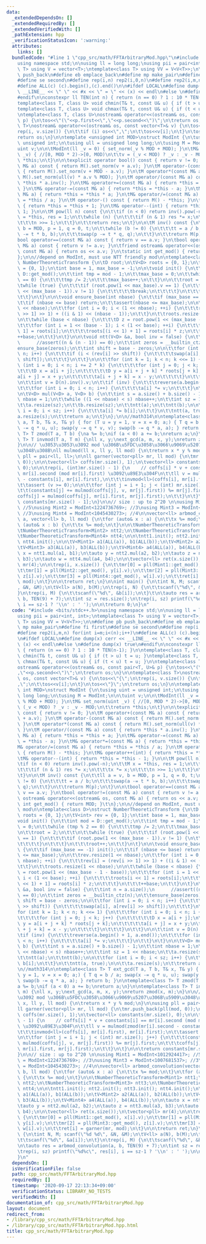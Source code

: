 ```yaml
---
data:
  _extendedDependsOn: []
  _extendedRequiredBy: []
  _extendedVerifiedWith: []
  _pathExtension: hpp
  _verificationStatusIcon: ':warning:'
  attributes:
    links: []
  bundledCode: "#line 1 \"cpp_src/math/FFTArbitraryMod.hpp\"\n#include <bits/stdc++.h>\n\
    using namespace std;\n\nusing ll = long long;\nusing pii = pair<int, int>;\ntemplate<class\
    \ T> using V = vector<T>;\ntemplate<class T> using VV = V<V<T>>;\n\n#define pb\
    \ push_back\n#define eb emplace_back\n#define mp make_pair\n#define fi first\n\
    #define se second\n#define rep(i,n) rep2(i,0,n)\n#define rep2(i,m,n) for(int i=m;i<(n);i++)\n\
    #define ALL(c) (c).begin(),(c).end()\n\n#ifdef LOCAL\n#define dump(x) cerr <<\
    \ __LINE__ << \" \" << #x << \" = \" << (x) << endl\n#else \n#define dump(x) true\n\
    #endif\n\nconstexpr ll TEN(int n) { return (n == 0) ? 1 : 10 * TEN(n-1); }\n\n\
    template<class T, class U> void chmin(T& t, const U& u) { if (t > u) t = u; }\n\
    template<class T, class U> void chmax(T& t, const U& u) { if (t < u) t = u; }\n\
    \ntemplate<class T, class U>\nostream& operator<<(ostream& os, const pair<T, U>&\
    \ p) {\n\tos<<\"(\"<<p.first<<\",\"<<p.second<<\")\";\n\treturn os;\n}\n\ntemplate<class\
    \ T>\nostream& operator<<(ostream& os, const vector<T>& v) {\n\tos<<\"{\";\n\t\
    rep(i, v.size()) {\n\t\tif (i) os<<\",\";\n\t\tos<<v[i];\n\t}\n\tos<<\"}\";\n\t\
    return os;\n}\n\ntemplate <unsigned int MOD>\nstruct ModInt {\n\tusing uint =\
    \ unsigned int;\n\tusing ull = unsigned long long;\n\tusing M = ModInt;\n\n\t\
    uint v;\n\n\tModInt(ll _v = 0) { set_norm(_v % MOD + MOD); }\n\tM& set_norm(uint\
    \ _v) { //[0, MOD * 2)->[0, MOD)\n\t\tv = (_v < MOD) ? _v : _v - MOD;\n\t\treturn\
    \ *this;\n\t}\n\n\texplicit operator bool() const { return v != 0; }\n\tM operator+(const\
    \ M& a) const { return M().set_norm(v + a.v); }\n\tM operator-(const M& a) const\
    \ { return M().set_norm(v + MOD - a.v); }\n\tM operator*(const M& a) const { return\
    \ M().set_norm(ull(v) * a.v % MOD); }\n\tM operator/(const M& a) const { return\
    \ *this * a.inv(); }\n\tM& operator+=(const M& a) { return *this = *this + a;\
    \ }\n\tM& operator-=(const M& a) { return *this = *this - a; }\n\tM& operator*=(const\
    \ M& a) { return *this = *this * a; }\n\tM& operator/=(const M& a) { return *this\
    \ = *this / a; }\n\tM operator-() const { return M() - *this; }\n\tM& operator++(int)\
    \ { return *this = *this + 1; }\n\tM& operator--(int) { return *this = *this -\
    \ 1; }\n\n\tM pow(ll n) const {\n\t\tif (n < 0) return inv().pow(-n);\n\t\tM x\
    \ = *this, res = 1;\n\t\twhile (n) {\n\t\t\tif (n & 1) res *= x;\n\t\t\tx *= x;\n\
    \t\t\tn >>= 1;\n\t\t}\n\t\treturn res;\n\t}\n\n\tM inv() const {\n\t\tll a = v,\
    \ b = MOD, p = 1, q = 0, t;\n\t\twhile (b != 0) {\n\t\t\tt = a / b;\n\t\t\tswap(a\
    \ -= t * b, b);\n\t\t\tswap(p -= t * q, q);\n\t\t}\n\t\treturn M(p);\n\t}\n\n\t\
    bool operator==(const M& a) const { return v == a.v; }\n\tbool operator!=(const\
    \ M& a) const { return v != a.v; }\n\tfriend ostream& operator<<(ostream& os,\
    \ const M& a) { return os << a.v; }\n\tstatic int get_mod() { return MOD; }\t\n\
    };\n\n//depend on ModInt, must use NTT friendly mod\n\ntemplate<class D>\nstruct\
    \ NumberTheoreticTransform {\n\tD root;\n\tV<D> roots = {0, 1};\n\tV<int> rev\
    \ = {0, 1};\n\tint base = 1, max_base = -1;\n\n\tvoid init() {\n\t\tint mod =\
    \ D::get_mod();\n\t\tint tmp = mod - 1;\n\t\tmax_base = 0;\n\t\twhile (tmp % 2\
    \ == 0) {\n\t\t\ttmp /= 2;\n\t\t\tmax_base++;\n\t\t}\n\n\t\troot = 2;\n\t\t\n\t\
    \twhile (true) {\n\t\t\tif (root.pow(1 << max_base).v == 1) {\n\t\t\t\tif (root.pow(1\
    \ << (max_base - 1)).v != 1) {\n\t\t\t\t\tbreak;\n\t\t\t\t}\n\t\t\t}\n\t\t\troot++;\n\
    \t\t}\n\t}\n\n\tvoid ensure_base(int nbase) {\n\t\tif (max_base == -1) init();\n\
    \t\tif (nbase <= base) return;\n\t\tassert(nbase <= max_base);\n\n\t\trev.resize(1\
    \ << nbase);\n\t\tfor (int i = 0; i < (1 << nbase); ++i) {\n\t\t\trev[i] = (rev[i\
    \ >> 1] >> 1) + ((i & 1) << (nbase - 1));\n\t\t}\n\t\troots.resize(1 << nbase);\n\
    \n\t\twhile (base < nbase) {\n\t\t\tD z = root.pow(1 << (max_base - 1 - base));\n\
    \t\t\tfor (int i = 1 << (base - 1); i < (1 << base); ++i) {\n\t\t\t\troots[i <<\
    \ 1] = roots[i];\n\t\t\t\troots[(i << 1) + 1] = roots[i] * z;\n\t\t\t}\n\t\t\t\
    ++base;\n\t\t}\n\t}\n\n\tvoid ntt(V<D> &a, bool inv = false) {\n\t\tint n = a.size();\n\
    \      //assert((n & (n - 1)) == 0);\n\t\tint zeros = __builtin_ctz(n);\n\t\t\
    ensure_base(zeros);\n\t\tint shift = base - zeros;\n\n\t\tfor (int i = 0; i <\
    \ n; i++) {\n\t\t\tif (i < (rev[i] >> shift)) {\n\t\t\t\tswap(a[i], a[rev[i] >>\
    \ shift]);\n\t\t\t}\n\t\t}\n\n\t\tfor (int k = 1; k < n; k <<= 1) {\n\t\t\tfor\
    \ (int i = 0; i < n; i += 2 * k) {\n\t\t\t\tfor (int j = 0; j < k; j++) {\n\t\t\
    \t\t\tD x = a[i + j];\n\t\t\t\t\tD y = a[i + j + k] * roots[j + k];\n\t\t\t\t\t\
    a[i + j] = x + y;\n\t\t\t\t\ta[i + j + k] = x - y;\n\t\t\t\t}\n\t\t\t}\n\t\t}\n\
    \n\t\tint v = D(n).inv().v;\n\t\tif (inv) {\n\t\t\treverse(a.begin() + 1, a.end());\n\
    \t\t\tfor (int i = 0; i < n; i++) {\n\t\t\t\ta[i] *= v;\n\t\t\t}\n\t\t}\n\t}\n\
    \n\tV<D> mul(V<D> a, V<D> b) {\n\t\tint s = a.size() + b.size() - 1;\n\t\tint\
    \ nbase = 1;\n\t\twhile ((1 << nbase) < s) nbase++;\n\t\tint sz = 1 << nbase;\n\
    \t\ta.resize(sz);\n\t\tb.resize(sz);\n\t\tntt(a);\n\t\tntt(b);\n\n\t\tfor (int\
    \ i = 0; i < sz; i++) {\n\t\t\ta[i] *= b[i];\n\t\t}\n\t\tntt(a, true);\n\n\t\t\
    a.resize(s);\n\t\treturn a;\n\t}\n};\n\n//math314\n\ntemplate<class T> T ext_gcd(T\
    \ a, T b, T& x, T& y) { for (T u = y = 1, v = x = 0; a;) { T q = b / a; swap(x\
    \ -= q * u, u); swap(y -= q * v, v); swap(b -= q * a, a); } return b; }\n\ntemplate<class\
    \ T> T zmod(T a, T b) {\na %= b;\nif (a < 0) a += b;\nreturn a;\n}\n\ntemplate<class\
    \ T> T invmod(T a, T m) {\nll x, y;\next_gcd(a, m, x, y);\nreturn zmod(x, m);\n\
    }\n\n// \u3053\u3053\u3092 mod \u306B\u5FDC\u3058\u3066\u9069\u5207\u306B\u5909\
    \u3048\u308B\nll mulmod(ll x, ll y, ll mod) {\n\treturn x * y % mod;\n}\n\nusing\
    \ pll = pair<ll, ll>;\n\nll garner(vector<pll> mr, ll mod) {\n\tmr.push_back(pll(mod,\
    \ 0));\n\n\tvector<ll> coffs(mr.size(), 1);\n\tvector<ll> constants(mr.size(),\
    \ 0);\n\n\trep(i, (int)mr.size() - 1) {\n    // coffs[i] * v + constants[i] ==\
    \ mr[i].second (mod mr[i].first) \u3092\u89E3\u304F\n\t\tll v = mulmod(zmod(mr[i].second\
    \ - constants[i], mr[i].first),\n\t\t\tinvmod<ll>(coffs[i], mr[i].first), mr[i].first);\n\
    \t\tassert (v >= 0);\n\n\t\tfor (int j = i + 1; j < (int) mr.size(); j++) {\n\t\
    \t\t(constants[j] += mulmod(coffs[j], v, mr[j].first)) %= mr[j].first;\n\t\t\t\
    coffs[j] = mulmod(coffs[j], mr[i].first, mr[j].first);\n\t\t}\n\t}\n\n\treturn\
    \ constants[mr.size() - 1];\n}\n\n// size : up to 2^20 \n\nusing Mint1 = ModInt<1012924417>;\
    \ //5\nusing Mint2 = ModInt<1224736769>; //3\nusing Mint3 = ModInt<1007681537>;\
    \ //3\nusing Mint4 = ModInt<1045430273>; //4\n\nvector<ll> arbmod_convolution(vector<ll>\
    \ a, vector<ll> b, ll mod) {\n\tfor (auto& x : a) {\n\t\tx %= mod;\n\t}\n\tfor\
    \ (auto& x : b) {\n\t\tx %= mod;\n\t}\n\n\tNumberTheoreticTransform<Mint1> ntt1;\n\
    \tNumberTheoreticTransform<Mint2> ntt2;\n\tNumberTheoreticTransform<Mint3> ntt3;\n\
    \tNumberTheoreticTransform<Mint4> ntt4;\n\n\tntt1.init(); ntt2.init(); ntt3.init();\
    \ ntt4.init();\n\n\tV<Mint1> a1(ALL(a)), b1(ALL(b));\n\tV<Mint2> a2(ALL(a)), b2(ALL(b));\n\
    \tV<Mint3> a3(ALL(a)), b3(ALL(b));\n\tV<Mint4> a4(ALL(a)), b4(ALL(b));\n\n\tauto\
    \ x = ntt1.mul(a1, b1);\n\tauto y = ntt2.mul(a2, b2);\n\tauto z = ntt3.mul(a3,\
    \ b3);\n\tauto w = ntt4.mul(a4, b4);\n\n\tvector<ll> ret(x.size());\n\tvector<pll>\
    \ mr(4);\n\n\trep(i, x.size()) {\n\t\tmr[0] = pll(Mint1::get_mod(), x[i].v);\n\
    \t\tmr[1] = pll(Mint2::get_mod(), y[i].v);\n\t\tmr[2] = pll(Mint3::get_mod(),\
    \ z[i].v);\n\t\tmr[3] = pll(Mint4::get_mod(), w[i].v);\n\t\tret[i] = garner(mr,\
    \ mod);\n\t}\n\n\treturn ret;\n}\n\nint main() {\n\tint N, M; scanf(\"%d %d\"\
    , &N, &M);\n\tV<ll> a(N), b(M);\n\trep(i, N) {\n\t\tscanf(\"%d\", &a[i]);\n\t\
    }\n\trep(i, M) {\n\t\tscanf(\"%d\", &b[i]);\n\t}\t\n\tauto res = arbmod_convolution(a,\
    \ b, TEN(9) + 7);\n\tint sz = res.size();\n\trep(i, sz) printf(\"%d%c\", res[i],\
    \ i == sz-1 ? '\\n' : ' ');\n\n\treturn 0;\n}\n"
  code: "#include <bits/stdc++.h>\nusing namespace std;\n\nusing ll = long long;\n\
    using pii = pair<int, int>;\ntemplate<class T> using V = vector<T>;\ntemplate<class\
    \ T> using VV = V<V<T>>;\n\n#define pb push_back\n#define eb emplace_back\n#define\
    \ mp make_pair\n#define fi first\n#define se second\n#define rep(i,n) rep2(i,0,n)\n\
    #define rep2(i,m,n) for(int i=m;i<(n);i++)\n#define ALL(c) (c).begin(),(c).end()\n\
    \n#ifdef LOCAL\n#define dump(x) cerr << __LINE__ << \" \" << #x << \" = \" <<\
    \ (x) << endl\n#else \n#define dump(x) true\n#endif\n\nconstexpr ll TEN(int n)\
    \ { return (n == 0) ? 1 : 10 * TEN(n-1); }\n\ntemplate<class T, class U> void\
    \ chmin(T& t, const U& u) { if (t > u) t = u; }\ntemplate<class T, class U> void\
    \ chmax(T& t, const U& u) { if (t < u) t = u; }\n\ntemplate<class T, class U>\n\
    ostream& operator<<(ostream& os, const pair<T, U>& p) {\n\tos<<\"(\"<<p.first<<\"\
    ,\"<<p.second<<\")\";\n\treturn os;\n}\n\ntemplate<class T>\nostream& operator<<(ostream&\
    \ os, const vector<T>& v) {\n\tos<<\"{\";\n\trep(i, v.size()) {\n\t\tif (i) os<<\"\
    ,\";\n\t\tos<<v[i];\n\t}\n\tos<<\"}\";\n\treturn os;\n}\n\ntemplate <unsigned\
    \ int MOD>\nstruct ModInt {\n\tusing uint = unsigned int;\n\tusing ull = unsigned\
    \ long long;\n\tusing M = ModInt;\n\n\tuint v;\n\n\tModInt(ll _v = 0) { set_norm(_v\
    \ % MOD + MOD); }\n\tM& set_norm(uint _v) { //[0, MOD * 2)->[0, MOD)\n\t\tv =\
    \ (_v < MOD) ? _v : _v - MOD;\n\t\treturn *this;\n\t}\n\n\texplicit operator bool()\
    \ const { return v != 0; }\n\tM operator+(const M& a) const { return M().set_norm(v\
    \ + a.v); }\n\tM operator-(const M& a) const { return M().set_norm(v + MOD - a.v);\
    \ }\n\tM operator*(const M& a) const { return M().set_norm(ull(v) * a.v % MOD);\
    \ }\n\tM operator/(const M& a) const { return *this * a.inv(); }\n\tM& operator+=(const\
    \ M& a) { return *this = *this + a; }\n\tM& operator-=(const M& a) { return *this\
    \ = *this - a; }\n\tM& operator*=(const M& a) { return *this = *this * a; }\n\t\
    M& operator/=(const M& a) { return *this = *this / a; }\n\tM operator-() const\
    \ { return M() - *this; }\n\tM& operator++(int) { return *this = *this + 1; }\n\
    \tM& operator--(int) { return *this = *this - 1; }\n\n\tM pow(ll n) const {\n\t\
    \tif (n < 0) return inv().pow(-n);\n\t\tM x = *this, res = 1;\n\t\twhile (n) {\n\
    \t\t\tif (n & 1) res *= x;\n\t\t\tx *= x;\n\t\t\tn >>= 1;\n\t\t}\n\t\treturn res;\n\
    \t}\n\n\tM inv() const {\n\t\tll a = v, b = MOD, p = 1, q = 0, t;\n\t\twhile (b\
    \ != 0) {\n\t\t\tt = a / b;\n\t\t\tswap(a -= t * b, b);\n\t\t\tswap(p -= t * q,\
    \ q);\n\t\t}\n\t\treturn M(p);\n\t}\n\n\tbool operator==(const M& a) const { return\
    \ v == a.v; }\n\tbool operator!=(const M& a) const { return v != a.v; }\n\tfriend\
    \ ostream& operator<<(ostream& os, const M& a) { return os << a.v; }\n\tstatic\
    \ int get_mod() { return MOD; }\t\n};\n\n//depend on ModInt, must use NTT friendly\
    \ mod\n\ntemplate<class D>\nstruct NumberTheoreticTransform {\n\tD root;\n\tV<D>\
    \ roots = {0, 1};\n\tV<int> rev = {0, 1};\n\tint base = 1, max_base = -1;\n\n\t\
    void init() {\n\t\tint mod = D::get_mod();\n\t\tint tmp = mod - 1;\n\t\tmax_base\
    \ = 0;\n\t\twhile (tmp % 2 == 0) {\n\t\t\ttmp /= 2;\n\t\t\tmax_base++;\n\t\t}\n\
    \n\t\troot = 2;\n\t\t\n\t\twhile (true) {\n\t\t\tif (root.pow(1 << max_base).v\
    \ == 1) {\n\t\t\t\tif (root.pow(1 << (max_base - 1)).v != 1) {\n\t\t\t\t\tbreak;\n\
    \t\t\t\t}\n\t\t\t}\n\t\t\troot++;\n\t\t}\n\t}\n\n\tvoid ensure_base(int nbase)\
    \ {\n\t\tif (max_base == -1) init();\n\t\tif (nbase <= base) return;\n\t\tassert(nbase\
    \ <= max_base);\n\n\t\trev.resize(1 << nbase);\n\t\tfor (int i = 0; i < (1 <<\
    \ nbase); ++i) {\n\t\t\trev[i] = (rev[i >> 1] >> 1) + ((i & 1) << (nbase - 1));\n\
    \t\t}\n\t\troots.resize(1 << nbase);\n\n\t\twhile (base < nbase) {\n\t\t\tD z\
    \ = root.pow(1 << (max_base - 1 - base));\n\t\t\tfor (int i = 1 << (base - 1);\
    \ i < (1 << base); ++i) {\n\t\t\t\troots[i << 1] = roots[i];\n\t\t\t\troots[(i\
    \ << 1) + 1] = roots[i] * z;\n\t\t\t}\n\t\t\t++base;\n\t\t}\n\t}\n\n\tvoid ntt(V<D>\
    \ &a, bool inv = false) {\n\t\tint n = a.size();\n      //assert((n & (n - 1))\
    \ == 0);\n\t\tint zeros = __builtin_ctz(n);\n\t\tensure_base(zeros);\n\t\tint\
    \ shift = base - zeros;\n\n\t\tfor (int i = 0; i < n; i++) {\n\t\t\tif (i < (rev[i]\
    \ >> shift)) {\n\t\t\t\tswap(a[i], a[rev[i] >> shift]);\n\t\t\t}\n\t\t}\n\n\t\t\
    for (int k = 1; k < n; k <<= 1) {\n\t\t\tfor (int i = 0; i < n; i += 2 * k) {\n\
    \t\t\t\tfor (int j = 0; j < k; j++) {\n\t\t\t\t\tD x = a[i + j];\n\t\t\t\t\tD\
    \ y = a[i + j + k] * roots[j + k];\n\t\t\t\t\ta[i + j] = x + y;\n\t\t\t\t\ta[i\
    \ + j + k] = x - y;\n\t\t\t\t}\n\t\t\t}\n\t\t}\n\n\t\tint v = D(n).inv().v;\n\t\
    \tif (inv) {\n\t\t\treverse(a.begin() + 1, a.end());\n\t\t\tfor (int i = 0; i\
    \ < n; i++) {\n\t\t\t\ta[i] *= v;\n\t\t\t}\n\t\t}\n\t}\n\n\tV<D> mul(V<D> a, V<D>\
    \ b) {\n\t\tint s = a.size() + b.size() - 1;\n\t\tint nbase = 1;\n\t\twhile ((1\
    \ << nbase) < s) nbase++;\n\t\tint sz = 1 << nbase;\n\t\ta.resize(sz);\n\t\tb.resize(sz);\n\
    \t\tntt(a);\n\t\tntt(b);\n\n\t\tfor (int i = 0; i < sz; i++) {\n\t\t\ta[i] *=\
    \ b[i];\n\t\t}\n\t\tntt(a, true);\n\n\t\ta.resize(s);\n\t\treturn a;\n\t}\n};\n\
    \n//math314\n\ntemplate<class T> T ext_gcd(T a, T b, T& x, T& y) { for (T u =\
    \ y = 1, v = x = 0; a;) { T q = b / a; swap(x -= q * u, u); swap(y -= q * v, v);\
    \ swap(b -= q * a, a); } return b; }\n\ntemplate<class T> T zmod(T a, T b) {\n\
    a %= b;\nif (a < 0) a += b;\nreturn a;\n}\n\ntemplate<class T> T invmod(T a, T\
    \ m) {\nll x, y;\next_gcd(a, m, x, y);\nreturn zmod(x, m);\n}\n\n// \u3053\u3053\
    \u3092 mod \u306B\u5FDC\u3058\u3066\u9069\u5207\u306B\u5909\u3048\u308B\nll mulmod(ll\
    \ x, ll y, ll mod) {\n\treturn x * y % mod;\n}\n\nusing pll = pair<ll, ll>;\n\n\
    ll garner(vector<pll> mr, ll mod) {\n\tmr.push_back(pll(mod, 0));\n\n\tvector<ll>\
    \ coffs(mr.size(), 1);\n\tvector<ll> constants(mr.size(), 0);\n\n\trep(i, (int)mr.size()\
    \ - 1) {\n    // coffs[i] * v + constants[i] == mr[i].second (mod mr[i].first)\
    \ \u3092\u89E3\u304F\n\t\tll v = mulmod(zmod(mr[i].second - constants[i], mr[i].first),\n\
    \t\t\tinvmod<ll>(coffs[i], mr[i].first), mr[i].first);\n\t\tassert (v >= 0);\n\
    \n\t\tfor (int j = i + 1; j < (int) mr.size(); j++) {\n\t\t\t(constants[j] +=\
    \ mulmod(coffs[j], v, mr[j].first)) %= mr[j].first;\n\t\t\tcoffs[j] = mulmod(coffs[j],\
    \ mr[i].first, mr[j].first);\n\t\t}\n\t}\n\n\treturn constants[mr.size() - 1];\n\
    }\n\n// size : up to 2^20 \n\nusing Mint1 = ModInt<1012924417>; //5\nusing Mint2\
    \ = ModInt<1224736769>; //3\nusing Mint3 = ModInt<1007681537>; //3\nusing Mint4\
    \ = ModInt<1045430273>; //4\n\nvector<ll> arbmod_convolution(vector<ll> a, vector<ll>\
    \ b, ll mod) {\n\tfor (auto& x : a) {\n\t\tx %= mod;\n\t}\n\tfor (auto& x : b)\
    \ {\n\t\tx %= mod;\n\t}\n\n\tNumberTheoreticTransform<Mint1> ntt1;\n\tNumberTheoreticTransform<Mint2>\
    \ ntt2;\n\tNumberTheoreticTransform<Mint3> ntt3;\n\tNumberTheoreticTransform<Mint4>\
    \ ntt4;\n\n\tntt1.init(); ntt2.init(); ntt3.init(); ntt4.init();\n\n\tV<Mint1>\
    \ a1(ALL(a)), b1(ALL(b));\n\tV<Mint2> a2(ALL(a)), b2(ALL(b));\n\tV<Mint3> a3(ALL(a)),\
    \ b3(ALL(b));\n\tV<Mint4> a4(ALL(a)), b4(ALL(b));\n\n\tauto x = ntt1.mul(a1, b1);\n\
    \tauto y = ntt2.mul(a2, b2);\n\tauto z = ntt3.mul(a3, b3);\n\tauto w = ntt4.mul(a4,\
    \ b4);\n\n\tvector<ll> ret(x.size());\n\tvector<pll> mr(4);\n\n\trep(i, x.size())\
    \ {\n\t\tmr[0] = pll(Mint1::get_mod(), x[i].v);\n\t\tmr[1] = pll(Mint2::get_mod(),\
    \ y[i].v);\n\t\tmr[2] = pll(Mint3::get_mod(), z[i].v);\n\t\tmr[3] = pll(Mint4::get_mod(),\
    \ w[i].v);\n\t\tret[i] = garner(mr, mod);\n\t}\n\n\treturn ret;\n}\n\nint main()\
    \ {\n\tint N, M; scanf(\"%d %d\", &N, &M);\n\tV<ll> a(N), b(M);\n\trep(i, N) {\n\
    \t\tscanf(\"%d\", &a[i]);\n\t}\n\trep(i, M) {\n\t\tscanf(\"%d\", &b[i]);\n\t}\t\
    \n\tauto res = arbmod_convolution(a, b, TEN(9) + 7);\n\tint sz = res.size();\n\
    \trep(i, sz) printf(\"%d%c\", res[i], i == sz-1 ? '\\n' : ' ');\n\n\treturn 0;\n\
    }\n"
  dependsOn: []
  isVerificationFile: false
  path: cpp_src/math/FFTArbitraryMod.hpp
  requiredBy: []
  timestamp: '2020-09-17 22:13:34+09:00'
  verificationStatus: LIBRARY_NO_TESTS
  verifiedWith: []
documentation_of: cpp_src/math/FFTArbitraryMod.hpp
layout: document
redirect_from:
- /library/cpp_src/math/FFTArbitraryMod.hpp
- /library/cpp_src/math/FFTArbitraryMod.hpp.html
title: cpp_src/math/FFTArbitraryMod.hpp
---
```


